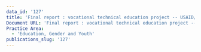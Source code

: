 ```yaml
---
data_id: '127'
title: 'Final report : vocational technical education project -- USAID/Honduras'
Document URL: 'Final report : vocational technical education project -- USAID/Honduras'
Practice Area:
  - 'Education, Gender and Youth'
publications_slug: '127'
---
```

